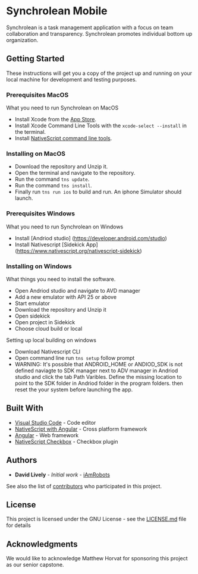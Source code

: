 # Synchrolean Mobile

Synchrolean is a task management application with a focus on team collaboration and transparency. Synchrolean promotes individual bottom up organization.

## Getting Started

These instructions will get you a copy of the project up and running on your local machine for development and testing purposes.

### Prerequisites MacOS

What you need to run Synchrolean on MacOS

- Install Xcode from the [App Store](https://itunes.apple.com/us/app/xcode/id497799835?mt=12).
- Install Xcode Command Line Tools with the `xcode-select --install` in the terminal.
- Install [NativeScript command line tools](https://docs.nativescript.org/start/quick-setup).

### Installing on MacOS

- Download the repository and Unzip it.
- Open the terminal and navigate to the repository.
- Run the command `tns update`.
- Run the command `tns install`.
- Finally run `tns run ios` to build and run. An iphone Simulator should launch.

### Prerequisites Windows

What you need to run Synchrolean on Windows

- Install [Andriod studio] (https://developer.android.com/studio)
- Install Nativescript [Sidekick App] (https://www.nativescript.org/nativescript-sidekick)


### Installing on Windows

What things you need to install the software.

- Open Andriod studio and navigate to AVD manager
- Add a new emulator with API 25 or above
- Start emulator
- Download the repository and Unzip it
- Open sidekick
- Open project in Sidekick
- Choose cloud build or local 

Setting up local building on windows

- Download Nativescript CLI 
- Open command line run `tns setup` follow prompt
- WARNING: It's possible that ANDROID_HOME or ANDIOD_SDK is not defined
  naviagte to SDK manager next to ADV manager in Andriod studio and click the tab
  Path Varibles. Define the missing location to point to the SDK folder in Andriod
  folder in the program folders. then reset the your system before launching the app.

## Built With

- [Visual Studio Code](https://code.visualstudio.com) - Code editor
- [NativeScript with Angular](https://www.nativescript.org) - Cross platform framework
- [Angular](https://angular.io) - Web framework
- [NativeScript Checkbox](https://www.npmjs.com/package/nativescript-checkbox) - Checkbox plugin

## Authors

- **David Lively** - _Initial work_ - [iAmRobots](https://github.com/iamrobots)

See also the list of [contributors](https://github.com/cs-capstone-team-c/synchrolean-mobile/contributors) who participated in this project.

## License

This project is licensed under the GNU License - see the [LICENSE.md](LICENSE.md) file for details

## Acknowledgments

We would like to acknowledge Matthew Horvat for sponsoring this project as our senior capstone.
